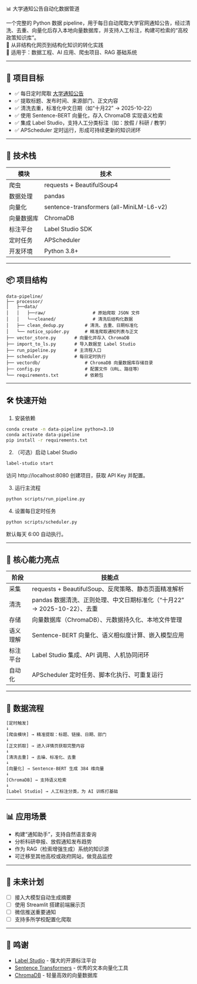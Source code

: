 
📊 大学通知公告自动化数据管道

一个完整的 Python 数据 pipeline，用于每日自动爬取大学官网通知公告，经过清洗、去重、向量化后存入本地向量数据库，并支持人工标注，构建可检索的“高校政策知识库”。  
🔁 从非结构化网页到结构化知识的转化实践  
🎯 适用于：数据工程、AI 应用、爬虫项目、RAG 基础系统

---

## 🚀 项目目标
- ✅ 每日定时爬取 [大学通知公告](https://XXX/newtzgg-list.jsp?urltype=tree.TreeTempUrl&wbtreeid=1187)
- ✅ 提取标题、发布时间、来源部门、正文内容
- ✅ 清洗去重，标准化中文日期（如“十月22” → 2025-10-22）
- ✅ 使用 Sentence-BERT 向量化，存入 ChromaDB 实现语义检索
- ✅ 集成 Label Studio，支持人工分类标注（如：放假 / 科研 / 教学）
- ✅ APScheduler 定时运行，形成可持续更新的知识闭环

---

## 🧱 技术栈

| 模块 | 技术 |
|------|------|
| 爬虫 | requests + BeautifulSoup4 |
| 数据处理 | pandas |
| 向量化 | sentence-transformers (all-MiniLM-L6-v2) |
| 向量数据库 | ChromaDB |
| 标注平台 | Label Studio SDK |
| 定时任务 | APScheduler |
| 开发环境 | Python 3.8+ |

---

## 📦 项目结构

```
data-pipeline/
├── processor/
│   ├──data/
│   │   ├──raw/                  # 原始爬取 JSON 文件
│   │   └──cleaned/              # 清洗后结构化数据
│   ├── clean_dedup.py        # 清洗、去重、日期标准化
│   └── notice_spider.py      # 精准爬取通知列表与正文
├── vector_store.py       # 向量化并存入 ChromaDB
├── import_to_ls.py       # 导入数据至 Label Studio
├── run_pipeline.py       # 主流程入口
├── scheduler.py          # 每日定时执行
├── vectordb/                 # ChromaDB 向量数据库存储目录
├── config.py                 # 配置文件（URL、路径等）
└── requirements.txt          # 依赖包
```

---

## 🛠️ 快速开始

1. 安装依赖  
```bash
conda create -n data-pipeline python=3.10
conda activate data-pipeline
pip install -r requirements.txt
```

2. （可选）启动 Label Studio  
```bash
label-studio start
```
访问 http://localhost:8080 创建项目，获取 API Key 并配置。

3. 运行主流程  
```bash
python scripts/run_pipeline.py
```

4. 设置每日定时任务  
```bash
python scripts/scheduler.py
```
默认每天 6:00 自动执行。

---

## 🌟 核心能力亮点

| 阶段 | 技能点 |
|------|--------|
| 采集 | requests + BeautifulSoup、反爬策略、静态页面精准解析 |
| 清洗 | pandas 数据清洗、正则处理、中文日期标准化（“十月22” → 2025-10-22）、去重 |
| 存储 | 向量数据库（ChromaDB）、元数据持久化、本地文件管理 |
| 语义理解 | Sentence-BERT 向量化、语义相似度计算、嵌入模型应用 |
| 标注平台 | Label Studio 集成、API 调用、人机协同闭环 |
| 自动化 | APScheduler 定时任务、脚本化执行、可重复运行 |

---

## 🔄 数据流程

```
[定时触发]
↓
[爬虫模块] → 精准提取：标题、链接、日期、部门
↓
[正文抓取] → 进入详情页获取完整内容
↓
[清洗去重] → 去噪、标准化、去重
↓
[向量化] → Sentence-BERT 生成 384 维向量
↓
[ChromaDB] → 支持语义检索
↓
[Label Studio] → 人工标注分类，为 AI 训练打基础
```

---

## 📊 应用场景
- 构建“通知助手”，支持自然语言查询
- 分析科研申报、放假通知发布趋势
- 作为 RAG（检索增强生成）系统的知识源
- 可迁移至其他高校或政府网站，做竞品监控

---

## 🚀 未来计划
- [ ] 接入大模型自动生成摘要
- [ ] 使用 Streamlit 搭建前端展示页
- [ ] 微信推送重要通知
- [ ] 支持多所学校配置化爬取

---

## 🙌 鸣谢
- [Label Studio](https://labelstud.io/) - 强大的开源标注平台
- [Sentence Transformers](https://www.sbert.net/) - 优秀的文本向量化工具
- [ChromaDB](https://www.trychroma.com/) - 轻量高效的向量数据库
```
